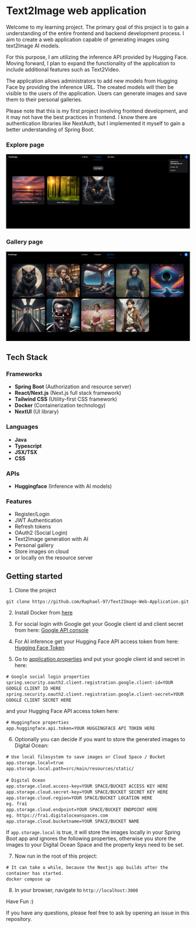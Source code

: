 # Text2Image web application

Welcome to my learning project.
The primary goal of this project is to gain a understanding of the entire frontend and backend development process. 
I aim to create a web application capable of generating images using text2Image AI models.

For this purpose, I am utilizing the inference API provided by Hugging Face.
Moving forward, I plan to expand the functionality of the application to include additional features such as Text2Video.

The application allows administrators to add new models from Hugging Face by providing 
the inference URL. The created models will then be visible to the users of the application. 
Users can generate images and save them to their personal galleries.

Please note that this is my first project involving frontend development, and it may not have the best practices in frontend.
I know there are authentication libraries like NextAuth, but I implemented it 
myself to gain a better understanding of Spring Boot.

### Explore page

![Explore page](https://github.com/Raphael-97/Text2Image-Web-Application/blob/main/showcase/explore_page.PNG)

### Gallery page

![Gallery page](https://github.com/Raphael-97/Text2Image-Web-Application/blob/main/showcase/gallery_page.PNG)

## Tech Stack

### Frameworks

- **Spring Boot** (Authorization and resource server)
- **React/Next.js** (Next.js full stack framework)
- **Tailwind CSS** (Utility-first CSS framework)
- **Docker** (Containerization technology)
- **NextUI** (UI library)

### Languages

- **Java**
- **Typescript**
- **JSX/TSX**
- **CSS**

### APIs

- **Huggingface** (Inference with AI models)

### Features

- Register/Login
- JWT Authentication
- Refresh tokens
- OAuth2 (Social Login)
- Text2Image generation with AI
- Personal gallery
- Store images on cloud 
- or locally on the resource server

## Getting started


1. Clone the project
```
git clone https://github.com/Raphael-97/Text2Image-Web-Application.git
```

2. Install Docker from [here](https://www.docker.com/products/docker-desktop/)

3. For social login with Google get your Google client id and client secret from here: 
[Google API console](https://console.developers.google.com/projectselector/apis/credentials?pli=1)

4. For AI inference get your Hugging Face API access token from here: 
[Hugging Face Token](https://huggingface.co/settings/tokens)

5. Go to 
[application.properties](https://github.com/Raphael-97/Text2Image-Web-Application/blob/main/backend/src/main/resources/application.properties)
and put your google client id and secret in here: 
```
# Google social login properties
spring.security.oauth2.client.registration.google.client-id=YOUR GOOGLE CLIENT ID HERE
spring.security.oauth2.client.registration.google.client-secret=YOUR GOOGLE CLIENT SECRET HERE
```
and your Hugging Face API access token here:
```
# Huggingface properties
app.huggingface.api.token=YOUR HUGGINGFACE API TOKEN HERE
```

6. Optionally you can decide if you want to store the generated images to Digital Ocean:
```
# Use local filesystem to save images or Cloud Space / Bucket
app.storage.local=true
app.storage.local.path=src/main/resources/static/

# Digital Ocean
app.storage.cloud.access-key=YOUR SPACE/BUCKET ACCESS KEY HERE
app.storage.cloud.secret-key=YOUR SPACE/BUCKET SECRET KEY HERE
app.storage.cloud.region=YOUR SPACE/BUCKET LOCATION HERE            eg. fra1
app.storage.cloud.endpoint=YOUR SPACE/BUCKET ENDPOINT HERE          eg. https://fra1.digitaloceanspaces.com
app.storage.cloud.bucketname=YOUR SPACE/BUCKET NAME
```

If `app.storage.local` is true, it will store the images locally in your Spring Boot app
and ignores the following properties, otherwise you store the images to your Digital Ocean Space
and the property keys need to be set. 

7. Now run in the root of this project:
```
# It can take a while, because the Nextjs app builds after the container has started.
docker compose up
```

8. In your browser, navigate to `http://localhost:3000` 


Have Fun :) 

If you have any questions, please feel free to ask by opening an issue in this repository.